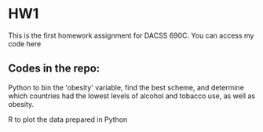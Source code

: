# HW1
This is the first homework assignment for DACSS 690C. You can access my code here

## Codes in the repo:
Python to bin the 'obesity' variable, find the best scheme, and determine which countries had the lowest levels of alcohol and tobacco use, as well as obesity.

R to plot the data prepared in Python
